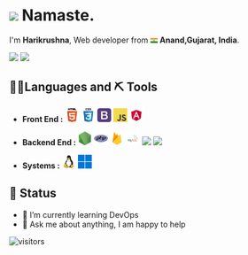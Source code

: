 <h1>
  <img src="https://emojis.slackmojis.com/emojis/images/1531849430/4246/blob-sunglasses.gif?1531849430" width="30"/> Namaste.
</h1>

<p>I'm <b>Harikrushna</b>, Web developer from <img src="https://raw.githubusercontent.com/hampusborgos/country-flags/main/svg/in.svg" width="13"/> <b>Anand,Gujarat, India</b>. </p>

<a href="mailto:github@haripatel.co.in?subject=%5BGitHub%5D%20%F0%9F%94%A5Contact&body=Hello%20Hari%2C%0D%0A%0D%0AI've%20seen%20your%20Github%20Profile%2C%20I%20want%20to"><img src="https://img.shields.io/badge/e‑mail-D14836.svg?style=for-the-badge&logo=GMail&logoColor=white" /></a>
<a href="https://linkedin.com/in/hardikhari96"><img src="https://img.shields.io/badge/linkedin-0077B5.svg?style=for-the-badge&logo=linkedin&logoColor=white" /></a>

## 👨‍💻Languages and ⛏️ Tools

- **Front End :** 
<code><img height="25" src="https://raw.githubusercontent.com/github/explore/80688e429a7d4ef2fca1e82350fe8e3517d3494d/topics/html/html.png"></code> 
<code><img height="25" src="https://raw.githubusercontent.com/github/explore/80688e429a7d4ef2fca1e82350fe8e3517d3494d/topics/css/css.png"></code> 
<code><img height="25" src="https://raw.githubusercontent.com/github/explore/80688e429a7d4ef2fca1e82350fe8e3517d3494d/topics/bootstrap/bootstrap.png"></code> 
<code><img height="25" src="https://raw.githubusercontent.com/github/explore/80688e429a7d4ef2fca1e82350fe8e3517d3494d/topics/javascript/javascript.png"></code>
<code><img height="25" src="https://raw.githubusercontent.com/github/explore/80688e429a7d4ef2fca1e82350fe8e3517d3494d/topics/angular/angular.png"></code> 

- **Backend End :**
<code><img height="25" src="https://raw.githubusercontent.com/github/explore/80688e429a7d4ef2fca1e82350fe8e3517d3494d/topics/nodejs/nodejs.png"></code> 
<code><img height="25" src="https://raw.githubusercontent.com/github/explore/80688e429a7d4ef2fca1e82350fe8e3517d3494d/topics/php/php.png"></code> 
<code><img height="25" src="https://raw.githubusercontent.com/github/explore/728542e0d33f83720614f61923a9cb424264db23/topics/firebase/firebase.png"></code> 
<code><img height="25" src="https://raw.githubusercontent.com/github/explore/80688e429a7d4ef2fca1e82350fe8e3517d3494d/topics/mysql/mysql.png"></code> 
<code><a href="https://www.nginx.com/" target="_blank"><img height="25" src="https://www.nginx.com/wp-content/uploads/2020/05/NGINX-product-icon.svg"></a></code> 
<code><a target="" href="https://en.wikipedia.org/wiki/Cloudflare"><img height="25" src="https://www.pinclipart.com/picdir/middle/9-95127_the-free-version-of-cloudflare-content-delivery-network.png"></a></code>

- **Systems :**
<code><img height="25" src="https://raw.githubusercontent.com/github/explore/728542e0d33f83720614f61923a9cb424264db23/topics/linux/linux.png"></code> 
<code><img height="25" src="https://raw.githubusercontent.com/github/explore/728542e0d33f83720614f61923a9cb424264db23/topics/windows/windows.png"></code>


<!-- Talking about you -->
## 📃 Status

- 🌱 I’m currently learning DevOps
- 💬 Ask me about anything, I am happy to help

![visitors](https://visitor-badge.laobi.icu/badge?page_id=hardikhari96.hardikhari96)
